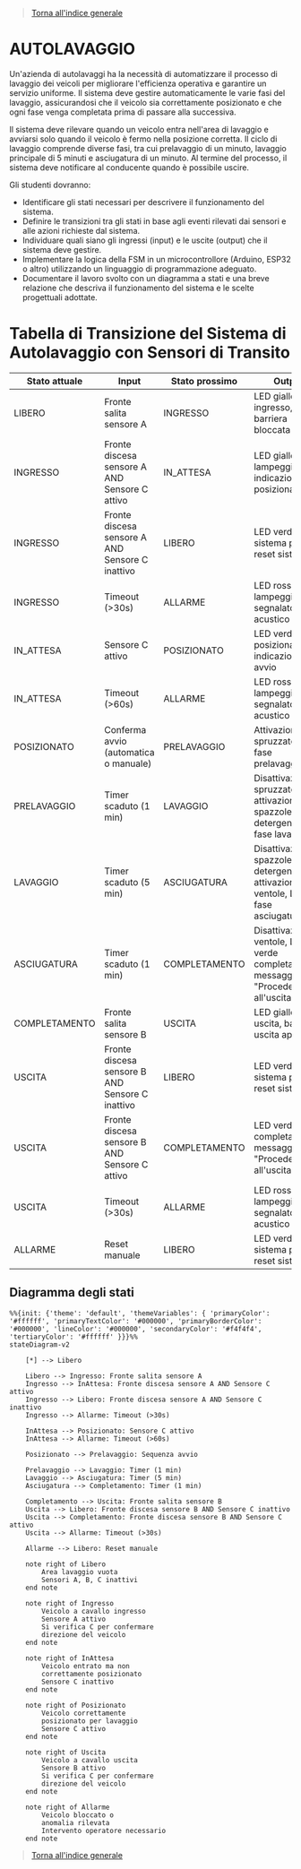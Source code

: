 >[Torna all'indice generale](indexstatifiniti.md)

# **AUTOLAVAGGIO**

Un'azienda di autolavaggi ha la necessità di automatizzare il processo di lavaggio dei veicoli per migliorare l'efficienza operativa e garantire un servizio uniforme. Il sistema deve gestire automaticamente le varie fasi del lavaggio, assicurandosi che il veicolo sia correttamente posizionato e che ogni fase venga completata prima di passare alla successiva.

Il sistema deve rilevare quando un veicolo entra nell'area di lavaggio e avviarsi solo quando il veicolo è fermo nella posizione corretta. Il ciclo di lavaggio comprende diverse fasi, tra cui prelavaggio di un minuto, lavaggio principale di 5 minuti e asciugatura di un minuto. Al termine del processo, il sistema deve notificare al conducente quando è possibile uscire.

Gli studenti dovranno:
- Identificare gli stati necessari per descrivere il funzionamento del sistema.
- Definire le transizioni tra gli stati in base agli eventi rilevati dai sensori e alle azioni richieste dal sistema.
- Individuare quali siano gli ingressi (input) e le uscite (output) che il sistema deve gestire.
- Implementare la logica della FSM in un microcontrollore (Arduino, ESP32 o altro) utilizzando un linguaggio di programmazione adeguato.
- Documentare il lavoro svolto con un diagramma a stati e una breve relazione che descriva il funzionamento del sistema e le scelte progettuali adottate.

# Tabella di Transizione del Sistema di Autolavaggio con Sensori di Transito

| Stato attuale | Input | Stato prossimo | Output |
|---------------|-------|----------------|--------|
| LIBERO | Fronte salita sensore A | INGRESSO | LED giallo ingresso, barriera bloccata |
| INGRESSO | Fronte discesa sensore A AND Sensore C attivo | IN_ATTESA | LED giallo lampeggiante, indicazioni di posizionamento |
| INGRESSO | Fronte discesa sensore A AND Sensore C inattivo | LIBERO | LED verde sistema pronto, reset sistema |
| INGRESSO | Timeout (>30s) | ALLARME | LED rosso lampeggiante, segnalatore acustico |
| IN_ATTESA | Sensore C attivo | POSIZIONATO | LED verde posizionamento, indicazioni di avvio |
| IN_ATTESA | Timeout (>60s) | ALLARME | LED rosso lampeggiante, segnalatore acustico |
| POSIZIONATO | Conferma avvio (automatica o manuale) | PRELAVAGGIO | Attivazione spruzzatori, LED fase prelavaggio |
| PRELAVAGGIO | Timer scaduto (1 min) | LAVAGGIO | Disattivazione spruzzatori, attivazione spazzole e detergente, LED fase lavaggio |
| LAVAGGIO | Timer scaduto (5 min) | ASCIUGATURA | Disattivazione spazzole e detergente, attivazione ventole, LED fase asciugatura |
| ASCIUGATURA | Timer scaduto (1 min) | COMPLETAMENTO | Disattivazione ventole, LED verde completamento, messaggio "Procedere all'uscita" |
| COMPLETAMENTO | Fronte salita sensore B | USCITA | LED giallo uscita, barriera uscita aperta |
| USCITA | Fronte discesa sensore B AND Sensore C inattivo | LIBERO | LED verde sistema pronto, reset sistema |
| USCITA | Fronte discesa sensore B AND Sensore C attivo | COMPLETAMENTO | LED verde completamento, messaggio "Procedere all'uscita" |
| USCITA | Timeout (>30s) | ALLARME | LED rosso lampeggiante, segnalatore acustico |
| ALLARME | Reset manuale | LIBERO | LED verde sistema pronto, reset sistema |

## **Diagramma degli stati**

```mermaid
%%{init: {'theme': 'default', 'themeVariables': { 'primaryColor': '#ffffff', 'primaryTextColor': '#000000', 'primaryBorderColor': '#000000', 'lineColor': '#000000', 'secondaryColor': '#f4f4f4', 'tertiaryColor': '#ffffff' }}}%%
stateDiagram-v2

    [*] --> Libero
    
    Libero --> Ingresso: Fronte salita sensore A
    Ingresso --> InAttesa: Fronte discesa sensore A AND Sensore C attivo
    Ingresso --> Libero: Fronte discesa sensore A AND Sensore C inattivo
    Ingresso --> Allarme: Timeout (>30s)
    
    InAttesa --> Posizionato: Sensore C attivo
    InAttesa --> Allarme: Timeout (>60s)
    
    Posizionato --> Prelavaggio: Sequenza avvio
    
    Prelavaggio --> Lavaggio: Timer (1 min)
    Lavaggio --> Asciugatura: Timer (5 min)
    Asciugatura --> Completamento: Timer (1 min)
    
    Completamento --> Uscita: Fronte salita sensore B
    Uscita --> Libero: Fronte discesa sensore B AND Sensore C inattivo
    Uscita --> Completamento: Fronte discesa sensore B AND Sensore C attivo
    Uscita --> Allarme: Timeout (>30s)
    
    Allarme --> Libero: Reset manuale
    
    note right of Libero
        Area lavaggio vuota
        Sensori A, B, C inattivi
    end note
    
    note right of Ingresso
        Veicolo a cavallo ingresso
        Sensore A attivo
        Si verifica C per confermare
        direzione del veicolo
    end note
    
    note right of InAttesa
        Veicolo entrato ma non
        correttamente posizionato
        Sensore C inattivo
    end note
    
    note right of Posizionato
        Veicolo correttamente 
        posizionato per lavaggio
        Sensore C attivo
    end note
    
    note right of Uscita
        Veicolo a cavallo uscita
        Sensore B attivo
        Si verifica C per confermare
        direzione del veicolo
    end note
    
    note right of Allarme
        Veicolo bloccato o
        anomalia rilevata
        Intervento operatore necessario
    end note
```

>[Torna all'indice generale](indexstatifiniti.md)

